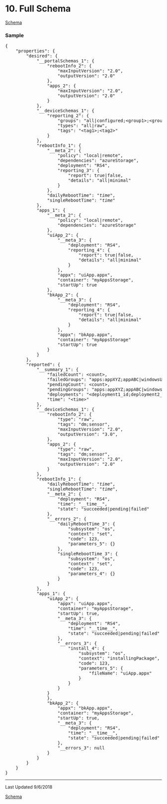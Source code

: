 # 10. Full Schema

[Schema](../schema.md)

### Sample

<pre>
{
    "properties": {
        "desired": {
            "__portalSchemas_1": {
                "rebootInfo_2": {
                    "maxInputVersion": "2.0",
                    "outputVersion": "2.0"
                },
                "apps_2": {
                    "maxInputVersion": "2.0",
                    "outputVersion": "2.0"
                }
            },
            "__deviceSchemas_1": {
                "reporting_2": {
                    "groups": "all|configured;&lt;group1&gt;;&lt;group2&gt;",
                    "types": "all|raw",
                    "tags": "&lt;tag1&gt;;&lt;tag2&gt;"
                }
            },
            "rebootInfo_1": {
                "__meta_2": {
                    "policy": "local|remote",
                    "dependencies": "azureStorage",
                    "deployment": "RS4",
                    "reporting_3": {
                        "report": true|false,
                        "details": "all|minimal"
                    }
                },
                "dailyRebootTime": "<i>time</i>",
                "singleRebootTime": "<i>time</i>"
            },
            "apps_1": {
                "__meta_2": {
                    "policy": "local|remote",
                    "dependencies": "azureStorage"
                },
                "uiApp_2": {
                    "__meta_3": {
                        "deployment": "RS4",
                        "reporting_4": {
                            "report": true|false,
                            "details": "all|minimal"
                        }
                    },
                    "appx": "uiApp.appx",
                    "container": "myAppsStorage",
                    "startUp": true
                },
                "bkApp_2": {
                    "__meta_3": {
                        "deployment": "RS4",
                        "reporting_4": {
                            "report": true|false,
                            "details": "all|minimal"
                        }
                    },
                    "appx": "bkApp.appx",
                    "container": "myAppsStorage"
                    "startUp": true
                }
            }
        },
        "reported": {
            "__summary_1": { 
                "failedCount": &lt;count&gt;,
                "failedGroups": "apps:appXYZ;appABC|windowsUpdate",
                "pendingCount": &lt;count&gt;,
                "pendingGroups": "apps:appXYZ;appABC|windowsUpdate",
                "deployments": "&lt;deployment1_id;deployment2_id&gt;"
                "time": "&lt;time&gt;"
            },
            "__deviceSchemas_1": {
                "rebootInfo_2": {
                    "type": "raw",
                    "tags": "dm;sensor",
                    "maxInputVersion": "2.0",
                    "outputVersion": "3.0",
                },
                "apps_2": {
                    "type": "raw",
                    "tags": "dm;sensor",
                    "maxInputVersion": "2.0",
                    "outputVersion": "2.0"
                }
            },
            "rebootInfo_1": {
                "dailyRebootTime": "<i>time</i>",
                "singleRebootTime": "<i>time</i>",
                "__meta_2": {
                    "deployment": "RS4",
                    "time": "__time__",
                    "state": "succeeded|pending|failed"
                },
                "__errors_2": {
                    "dailyRebootTime_3": {
                        "subsystem": "os",
                        "context": "set",
                        "code": 123,
                        "parameters_5": {}
                    },
                    "singleRebootTime_3": {
                        "subsystem": "os",
                        "context": "set",
                        "code": 123,
                        "parameters_4": {}
                    }
                }
            },
            "apps_1": {
                "uiApp_2": {
                    "appx": "uiApp.appx",
                    "container": "myAppsStorage",
                    "startUp": true,
                    "__meta_3": {
                        "deployment": "RS4",
                        "time": "__time__",
                        "state": "succeeded|pending|failed"
                    },
                    "__errors_3": {
                        "install_4": {
                            "subsystem": "os",
                            "context": "installingPackage",
                            "code": 123,
                            "parameters_5": {
                                "fileName": "uiApp.appx"
                            }
                        }
                    }
                }
                },
                "bkApp_2": {
                    "appx": "bkApp.appx",
                    "container": "myAppsStorage",
                    "startUp": true,
                    "__meta_3": {
                        "deployment": "RS4",
                        "time": "__time__",
                        "state": "succeeded|pending|failed"
                    },
                    "__errors_3": null
                }
            }
        }
    }
}
</pre>

----

Last Updated 9/6/2018

[Schema](../schema.md)